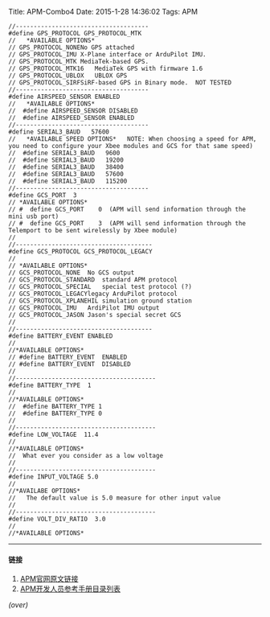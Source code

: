 Title: APM-Combo4
Date: 2015-1-28 14:36:02 
Tags: APM

<!-- PELICAN_BEGIN_SUMMARY -->
<!-- PELICAN_END_SUMMARY -->

    //-------------------------------------
    #define GPS_PROTOCOL GPS_PROTOCOL_MTK
    //   *AVAILABLE OPTIONS*
    // GPS_PROTOCOL_NONENo GPS attached
    // GPS_PROTOCOL_IMU X-Plane interface or ArduPilot IMU.
    // GPS_PROTOCOL_MTK MediaTek-based GPS.
    // GPS_PROTOCOL_MTK16   MediaTek GPS with firmware 1.6
    // GPS_PROTOCOL_UBLOX   UBLOX GPS
    // GPS_PROTOCOL_SIRFSiRF-based GPS in Binary mode.  NOT TESTED
    //-------------------------------------
    #define AIRSPEED_SENSOR ENABLED
    //   *AVAILABLE OPTIONS*
    //  #define AIRSPEED_SENSOR DISABLED
    //  #define AIRSPEED_SENSOR ENABLED
    //-------------------------------------
    #define SERIAL3_BAUD   57600
    //   *AVAILABLE SPEED OPTIONS*   NOTE: When choosing a speed for APM, you need to configure your Xbee modules and GCS for that same speed)
    //  #define SERIAL3_BAUD   9600  
    //  #define SERIAL3_BAUD   19200  
    //  #define SERIAL3_BAUD   38400
    //  #define SERIAL3_BAUD   57600
    //  #define SERIAL3_BAUD   115200
    //-------------------------------------
    #define GCS_PORT  3 
    // *AVAILABLE OPTIONS*
    // #  define GCS_PORT	 0  (APM will send information through the mini usb port) 
    // #  define GCS_PORT	 3  (APM will send information through the Telemport to be sent wirelessly by Xbee module)
    //
    //--------------------------------------
    #define GCS_PROTOCOL GCS_PROTOCOL_LEGACY
    //
    // *AVAILABLE OPTIONS* 
    // GCS_PROTOCOL_NONE  No GCS output
    // GCS_PROTOCOL_STANDARD  standard APM protocol
    // GCS_PROTOCOL_SPECIAL   special test protocol (?)
    // GCS_PROTOCOL_LEGACYlegacy ArduPilot protocol
    // GCS_PROTOCOL_XPLANEHIL simulation ground station
    // GCS_PROTOCOL_IMU   ArdiPilot IMU output
    // GCS_PROTOCOL_JASON Jason's special secret GCS
    //
    //--------------------------------------
    #define BATTERY_EVENT ENABLED
    //   
    //*AVAILABLE OPTIONS*
    // #define BATTERY_EVENT  ENABLED
    // #define BATTERY_EVENT  DISABLED
    //
    //---------------------------------------
    #define BATTERY_TYPE  1 
    //
    //*AVAILABLE OPTIONS*
    //  #define BATTERY_TYPE 1
    //  #define BATTERY_TYPE 0
    //
    //---------------------------------------
    #define LOW_VOLTAGE  11.4  
    //
    //*AVAILABLE OPTIONS*
    //  What ever you consider as a low voltage
    //
    //---------------------------------------
    #define INPUT_VOLTAGE 5.0 
    //
    //*AVAILABE OPTIONS*
    //   The default value is 5.0 measure for other input value
    //
    //---------------------------------------
    #define VOLT_DIV_RATIO  3.0 
    //
    //*AVAILABLE OPTIONS*

----------
#### 链接 ####

1. [APM官网原文链接](http://dev.ardupilot.com/wiki/combo_4/)
1. [APM开发人员参考手册目录列表]({filename}2014-08-29-APM-开发人员参考手册目录列表.md)

*(over)*